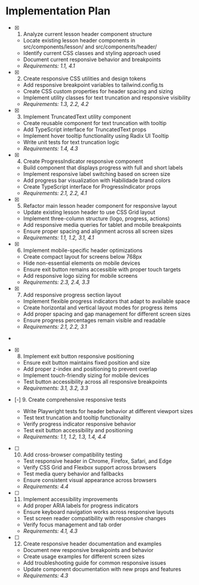 # Implementation Plan

- [x] 1. Analyze current lesson header component structure





  - Locate existing lesson header components in src/components/lesson/ and src/components/header/
  - Identify current CSS classes and styling approach used
  - Document current responsive behavior and breakpoints
  - _Requirements: 1.1, 4.1_

- [x] 2. Create responsive CSS utilities and design tokens





  - Add responsive breakpoint variables to tailwind.config.ts
  - Create CSS custom properties for header spacing and sizing
  - Implement utility classes for text truncation and responsive visibility
  - _Requirements: 1.3, 2.2, 4.2_

- [x] 3. Implement TruncatedText utility component





  - Create reusable component for text truncation with tooltip
  - Add TypeScript interface for TruncatedText props
  - Implement hover tooltip functionality using Radix UI Tooltip
  - Write unit tests for text truncation logic
  - _Requirements: 1.4, 4.3_

- [x] 4. Create ProgressIndicator responsive component





  - Build component that displays progress with full and short labels
  - Implement responsive label switching based on screen size
  - Add progress bar visualization with Habilidade brand colors
  - Create TypeScript interface for ProgressIndicator props
  - _Requirements: 2.1, 2.2, 4.1_

- [x] 5. Refactor main lesson header component for responsive layout





  - Update existing lesson header to use CSS Grid layout
  - Implement three-column structure (logo, progress, actions)
  - Add responsive media queries for tablet and mobile breakpoints
  - Ensure proper spacing and alignment across all screen sizes
  - _Requirements: 1.1, 1.2, 3.1, 4.1_

- [x] 6. Implement mobile-specific header optimizations





  - Create compact layout for screens below 768px
  - Hide non-essential elements on mobile devices
  - Ensure exit button remains accessible with proper touch targets
  - Add responsive logo sizing for mobile screens
  - _Requirements: 2.3, 2.4, 3.3_


- [x] 7. Add responsive progress section layout




  - Implement flexible progress indicators that adapt to available space
  - Create horizontal and vertical layout modes for progress items
  - Add proper spacing and gap management for different screen sizes
  - Ensure progress percentages remain visible and readable
  - _Requirements: 2.1, 2.2, 3.1_
-

- [x] 8. Implement exit button responsive positioning




  - Ensure exit button maintains fixed position and size
  - Add proper z-index and positioning to prevent overlap
  - Implement touch-friendly sizing for mobile devices
  - Test button accessibility across all responsive breakpoints
  - _Requirements: 3.1, 3.2, 3.3_


- [-] 9. Create comprehensive responsive tests


  - Write Playwright tests for header behavior at different viewport sizes
  - Test text truncation and tooltip functionality
  - Verify progress indicator responsive behavior
  - Test exit button accessibility and positioning
  - _Requirements: 1.1, 1.2, 1.3, 1.4, 4.4_

- [ ] 10. Add cross-browser compatibility testing

  - Test responsive header in Chrome, Firefox, Safari, and Edge
  - Verify CSS Grid and Flexbox support across browsers
  - Test media query behavior and fallbacks
  - Ensure consistent visual appearance across browsers
  - _Requirements: 4.4_

- [ ] 11. Implement accessibility improvements

  - Add proper ARIA labels for progress indicators
  - Ensure keyboard navigation works across responsive layouts
  - Test screen reader compatibility with responsive changes
  - Verify focus management and tab order
  - _Requirements: 4.1, 4.3_

- [ ] 12. Create responsive header documentation and examples

  - Document new responsive breakpoints and behavior
  - Create usage examples for different screen sizes
  - Add troubleshooting guide for common responsive issues
  - Update component documentation with new props and features
  - _Requirements: 4.3_